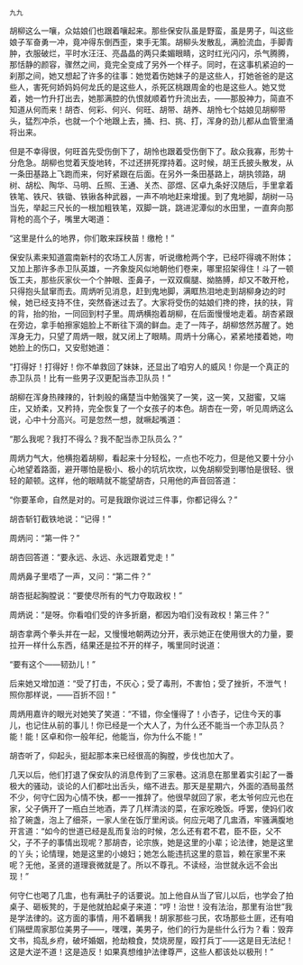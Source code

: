     九九 

   胡柳这么一嚷，众姑娘们也跟着嚷起来。那些保安队虽是野蛮，虽是男子，叫这些娘子军奋勇一冲，竟冲得东倒西歪，束手无策。胡柳头发散乱，满脸流血，手脚青肿，衣服破烂，平时水汪汪、亮晶晶的两只柔媚眼睛，这时红光闪闪，杀气腾腾，那恬静的颜容，骤然之间，竟完全变成了另外一个样子。同时，在这事机紧迫的一刹那之间，她又想起了许多的往事：她觉着伤她妹子的是这些人，打她爸爸的是这些人，害死何娇妈妈何龙氏的是这些人，杀死区桃跟周金的也是这些人。她又觉着，她一竹升打出去，她那满腔的仇恨就顺着竹升流出去，——那股神力，简直不知道从何而来！胡杏、何彩、何兴、何旺、胡带、胡养、胡怜七个姑娘见胡柳带头，猛烈冲杀，也就一个个地跟上去，捅、扫、挑、打，浑身的劲儿都从血管里涌将出来。

   但是不幸得很，何旺首先受伤倒下了，胡怜也跟着受伤倒下了。敌众我寡，形势十分危急。胡柳也觉着天旋地转，不过还拼死撑持着。这时候，胡王氏披头散发，从一条田基路上飞跑而来，何好紧跟在后面。在另外一条田基路上，胡执领路，胡树、胡松、陶华、马明、丘照、王通、关杰、邵煜、区卓九条好汉随后，手里拿着铁笔、铁尺、铁锄、铁锹各种武器，一声不响地赶来增援。到了鬼地脚，胡树一马当先，举起三尺长的一根加粗铁笔，双脚一跳，跳进泥潭似的水田里，一直奔向那背枪的高个子，嘴里大喝道：

   “这里是什么的地界，你们敢来踩秧苗！缴枪！”

   保安队素来知道震南新村的农场工人厉害，听说缴枪两个字，已经吓得魂不附体；又加上那许多赤卫队英雄，一齐象旋风似地朝他们卷来，哪里招架得住！斗了一顿饭工夫，那些灰家伙一个个肿眼、歪鼻子，一双双瘸腿、拗胳膊，却又不敢开枪，只得抱头鼠窜而去。周炳听见消息，赶到鬼地脚，满眶热泪地走到胡柳身边的时候，她已经支持不住，突然昏迷过去了。大家将受伤的姑娘们搀的搀，扶的扶，背的背，抬的抬，一同回到村子里。周炳横抱着胡柳，在后面慢慢地走着。胡杏紧跟在旁边，拿手帕擦家姐脸上不断往下滴的鲜血。走了一阵子，胡柳悠然苏醒了。她浑身无力，只望了周炳一眼，就又闭上了眼睛。周炳十分痛心，紧紧地搂着她，吻她脸上的伤口，又安慰她道：

   “打得好！打得好！你不单救回了妹妹，还显出了咱穷人的威风！你是一个真正的赤卫队员！比有一些男子汉更配当赤卫队员！”

   胡柳在浑身热辣辣的，针刺般的痛楚当中勉强笑了一笑，这一笑，又甜蜜，又端庄，又娇柔，又矜持，完全恢复了一个女孩子的本色。胡杏在一旁，听见周炳这么说，心中十分高兴。可是忽然一想，就噘起嘴道：

   “那么我呢？我打不得么？我不配当赤卫队员么？”

   周炳力气大，他横抱着胡柳，看起来十分轻松，一点也不吃力，但是他又要十分小心地望着路面，避开哪怕是极小、极小的坑坑坎坎，以免胡柳受到哪怕是很轻、很轻的颠顿。这样，他的眼睛就不能望胡杏，只用他的声音回答道：

   “你要革命，自然是对的。可是我跟你说过三件事，你都记得么？”

   胡杏斩钉截铁地说：“记得！”

   周炳问：“第一件？”

   胡杏回答道：“要永远、永远、永远跟着党走！”

   周炳鼻子里唔了一声，又问：“第二件？”

   胡杏挺起胸膛说：“要使尽所有的气力夺取政权！”

   周炳说：“是呀。你看咱们受的许多折磨，都因为咱们没有政权！第三件？”

   胡杏拿两个拳头并在一起，又慢慢地朝两边分开，表示她正在使用很大的力量，要拉开一样什么东西，结果还是拉不开的样子，嘴里同时说道：

   “要有这个——韧劲儿！”

   后来她又增加道：“受了打击，不灰心；受了毒刑，不害怕；受了挫折，不泄气！照你那样说，——百折不回！”

   周炳用嘉许的眼光对她笑了笑道：“不错，你全懂得了！小杏子，记住今天的事儿，也记住从前的事儿！你已经是一个大人了，为什么还不能当一个赤卫队员？能！能！区卓和你一般年纪，他能当，你为什么不能！”

   胡杏听了，仰起头，挺起那本来已经很高的胸膛，步伐也加大了。

   几天以后，他们打退了保安队的消息传到了三家巷。这消息在那里着实引起了一番极大的骚动，谈论的人们都吐出舌头，缩不进去。那天是星期六，外面的酒局虽然不少，何守仁因为心情不快，都一一推辞了。他很早就回了家，老太爷何应元也在家，父子俩开了一瓶白兰地酒，弄了几样清淡的菜，在家吃晚饭。呼罢，使妈们收拾了碗盏，泡上了细茶，一家人坐在饭厅里闲谈。何应元喝了几盅酒，牢骚满腹地开言道：“如今的世道已经是乱而复治的时候，怎么还有君不君，臣不臣，父不父，子不子的事情出现呢？那胡杏，论宗族，她是这里的小辈；论法律，她是这里的丫头；论情理，她是这里的小媳妇；她怎么能违抗这里的意旨，赖在家里不来呢？无他，圣贤的道理衰微就是了。所以不尊孔。不读经，治世就永远不会出现！”

   何守仁也喝了几盅，也有满肚子的话要说。加上他自从当了官儿以后，也学会了拍桌子、砸板凳的，于是他就拍起桌子来道：“哼！治世！没有法治，那里有治世”我是学法律的。这方面的事情，用不着瞒我！胡家那些刁民，农场那些土匪，还有咱们隔壁周家那位美男子——，嘿嘿，美男子，他们的行为是些什么行为？看：毁弃文书，捣乱乡府，破坏婚姻，抢劫粮食，焚烧房屋，殴打兵丁——这是目无法纪！这是大逆不道！这是造反！如果真想维护法律尊严，这些人都该处以极刑！”

